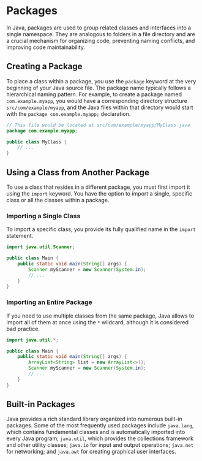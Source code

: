 # Packages

In Java, packages are used to group related classes and interfaces into a single namespace. They are analogous to folders in a file directory and are a crucial mechanism for organizing code, preventing naming conflicts, and improving code maintainability.

## Creating a Package

To place a class within a package, you use the `package` keyword at the very beginning of your Java source file. The package name typically follows a hierarchical naming pattern. For example, to create a package named `com.example.myapp`, you would have a corresponding directory structure `src/com/example/myapp`, and the Java files within that directory would start with the `package com.example.myapp;` declaration.

```java
// This file would be located at src/com/example/myapp/MyClass.java
package com.example.myapp;

public class MyClass {
    // ...
}
```

## Using a Class from Another Package

To use a class that resides in a different package, you must first import it using the `import` keyword. You have the option to import a single, specific class or all the classes within a package.

### Importing a Single Class

To import a specific class, you provide its fully qualified name in the `import` statement.

```java
import java.util.Scanner;

public class Main {
    public static void main(String[] args) {
        Scanner myScanner = new Scanner(System.in);
        // ...
    }
}
```

### Importing an Entire Package

If you need to use multiple classes from the same package, Java allows to import all of them at once using the `*` wildcard, although it is considered bad practice.

```java
import java.util.*;

public class Main {
    public static void main(String[] args) {
        ArrayList<String> list = new ArrayList<>();
        Scanner myScanner = new Scanner(System.in);
        // ...
    }
}
```

## Built-in Packages

Java provides a rich standard library organized into numerous built-in packages. Some of the most frequently used packages include `java.lang`, which contains fundamental classes and is automatically imported into every Java program; `java.util`, which provides the collections framework and other utility classes; `java.io` for input and output operations; `java.net` for networking; and `java.awt` for creating graphical user interfaces.

